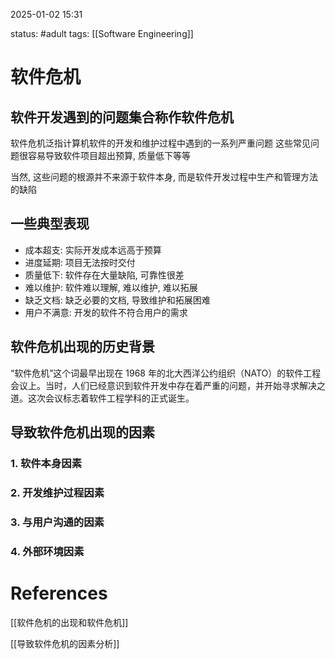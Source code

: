 2025-01-02    15:31

status: #adult 
tags: [[Software Engineering]]


# 软件危机
## 软件开发遇到的问题集合称作软件危机
软件危机泛指计算机软件的开发和维护过程中遇到的一系列严重问题
这些常见问题很容易导致软件项目超出预算, 质量低下等等

当然, 这些问题的根源并不来源于软件本身, 而是软件开发过程中生产和管理方法的缺陷

## 一些典型表现

- 成本超支: 实际开发成本远高于预算
- 进度延期: 项目无法按时交付
- 质量低下: 软件存在大量缺陷, 可靠性很差
- 难以维护: 软件难以理解, 难以维护, 难以拓展
- 缺乏文档: 缺乏必要的文档, 导致维护和拓展困难
- 用户不满意: 开发的软件不符合用户的需求

## 软件危机出现的历史背景

“软件危机”这个词最早出现在 1968 年的北大西洋公约组织（NATO）的软件工程会议上。当时，人们已经意识到软件开发中存在着严重的问题，并开始寻求解决之道。这次会议标志着软件工程学科的正式诞生。

## 导致软件危机出现的因素

### 1. 软件本身因素


### 2. 开发维护过程因素



### 3. 与用户沟通的因素



### 4. 外部环境因素


# References

[[软件危机的出现和软件危机]]

[[导致软件危机的因素分析]]

